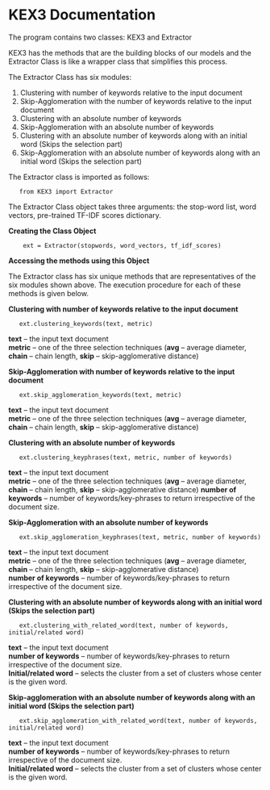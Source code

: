 
# KEX3 Documentation

The program contains two classes: KEX3 and Extractor

KEX3 has the methods that are the building blocks of our models and the Extractor Class is like a wrapper class that simplifies this process.

The Extractor Class has six modules:

1. Clustering with number of keywords relative to the input document
2. Skip-Agglomeration with the number of keywords relative to the input document
3. Clustering with an absolute number of keywords
4. Skip-Agglomeration with an absolute number of keywords
5. Clustering with an absolute number of keywords along with an initial word (Skips the selection part)
6. Skip-Agglomeration with an absolute number of keywords along with an initial word (Skips the selection part)

The Extractor class is imported as follows:

       from KEX3 import Extractor

The Extractor Class object takes three arguments: the stop-word list, word vectors, pre-trained TF-IDF scores dictionary.

**Creating the Class Object**

        ext = Extractor(stopwords, word_vectors, tf_idf_scores)

**Accessing the methods using this Object**

The Extractor class has six unique methods that are representatives of the six modules shown above. The execution procedure for each of these methods is given below.

**Clustering with number of keywords relative to the input document**

       ext.clustering_keywords(text, metric)

 **text** – the input text document</br>
 **metric** – one of the three selection techniques (<b>avg</b> – average diameter, <b>chain</b> – chain length, <b>skip</b> – skip-agglomerative distance)

**Skip-Agglomeration with number of keywords relative to the input document**

       ext.skip_agglomeration_keywords(text, metric)

 **text** – the input text document</br>
 **metric** – one of the three selection techniques (<b>avg</b> – average diameter, <b>chain</b> – chain length, <b>skip</b> – skip-agglomerative distance)

**Clustering with an absolute number of keywords**

       ext.clustering_keyphrases(text, metric, number of keywords)

**text** – the input text document<br> 
 **metric** – one of the three selection techniques (<b>avg</b> – average diameter, <b>chain</b> – chain length, <b>skip</b> – skip-agglomerative distance)
**number of keywords** – number of keywords/key-phrases to return irrespective of the document size. 

**Skip-Agglomeration with an absolute number of keywords**

       ext.skip_agglomeration_keyphrases(text, metric, number of keywords)

**text** – the input text document</br>
**metric** – one of the three selection techniques (<b>avg</b> – average diameter, <b>chain</b> – chain length, <b>skip</b> – skip-agglomerative distance)</br>
**number of keywords** – number of keywords/key-phrases to return irrespective of the document size.

**Clustering with an absolute number of keywords along with an initial word (Skips the selection part)**

       ext.clustering_with_related_word(text, number of keywords, initial/related word)

**text** – the input text document <br>
**number of keywords** – number of keywords/key-phrases to return irrespective of the document size.                           
**Initial/related word** – selects the cluster from a set of clusters whose center is the given word.

**Skip-agglomeration with an absolute number of keywords along with an initial word (Skips the selection part)**

       ext.skip_agglomeration_with_related_word(text, number of keywords, initial/related word)


**text** – the input text document <br>
**number of keywords** – number of keywords/key-phrases to return irrespective of the document size.                           
**Initial/related word** – selects the cluster from a set of clusters whose center is the given word.
